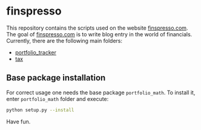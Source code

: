 # finspresso
This repository contains the scripts used on the website [finspresso.com](https://www.finspresso.com/). The goal of [finspresso.com](https://www.finspresso.com/) is to write blog entry in the world of financials. Currently, there are the following main folders:
* [portfolio_tracker](https://github.com/finspresso/finspresso/tree/master/portfolio_tracker)
* [tax](https://github.com/finspresso/finspresso/tree/master/tax)

## Base package installation
For correct usage one needs the base package `portfolio_math`. To install it, enter `portfolio_math` folder and execute:

```sh
python setup.py --install
```
Have fun.
